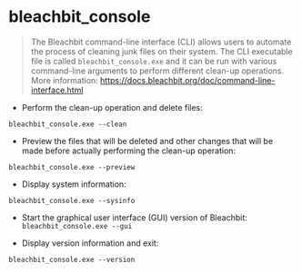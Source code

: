 # bleachbit_console

> The Bleachbit command-line interface (CLI) allows users to automate the process of cleaning junk files on their system. The CLI executable file is called `bleachbit_console.exe` and it can be run with various command-line arguments to perform different clean-up operations.
> More information: <https://docs.bleachbit.org/doc/command-line-interface.html>

- Perform the clean-up operation and delete files:

`bleachbit_console.exe --clean`

- Preview the files that will be deleted and other changes that will be made before actually performing the clean-up operation:

`bleachbit_console.exe --preview`

- Display system information:

`bleachbit_console.exe --sysinfo`

- Start the graphical user interface (GUI) version of Bleachbit: `bleachbit_console.exe --gui`

- Display version information and exit:

`bleachbit_console.exe --version`
